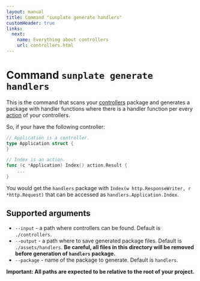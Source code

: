 ```yaml
---
layout: manual
title: Command "sunplate generate handlers"
customHeader: true
links:
  next:
    name: Everything about controllers
    url: controllers.html
---
```

# Command `sunplate generate handlers`
This is the command that scans your [controllers](controllers.html) package and generates
a package with handler functions where there is a handler function per every
[action](actions.html) of your controllers.

So, if your have the following controller:

```go
// Application is a controller.
type Application struct {
}

// Index is an action.
func (c *Application) Index() action.Result {
	...
}
```

You would get the `handlers` package with `Index(w http.ResponseWriter, r *http.Request)`
that can be accessed as `handlers.Application.Index`.

## Supported arguments

* `--input` - a path where controllers can be found. Default is `./controllers`.
* `--output` - a path where to save generated package files. Default is `./assets/handlers`.
**Be careful, all files in this directory will be removed before generation of `handlers` package.**
* `--package` - name of the package to generate. Default is `handlers`.

**Important: All paths are expected to be relative to the root of your project.**
